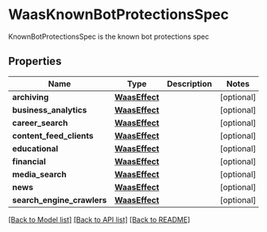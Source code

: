 # WaasKnownBotProtectionsSpec

KnownBotProtectionsSpec is the known bot protections spec

## Properties
Name | Type | Description | Notes
------------ | ------------- | ------------- | -------------
**archiving** | [**WaasEffect**](WaasEffect.md) |  | [optional] 
**business_analytics** | [**WaasEffect**](WaasEffect.md) |  | [optional] 
**career_search** | [**WaasEffect**](WaasEffect.md) |  | [optional] 
**content_feed_clients** | [**WaasEffect**](WaasEffect.md) |  | [optional] 
**educational** | [**WaasEffect**](WaasEffect.md) |  | [optional] 
**financial** | [**WaasEffect**](WaasEffect.md) |  | [optional] 
**media_search** | [**WaasEffect**](WaasEffect.md) |  | [optional] 
**news** | [**WaasEffect**](WaasEffect.md) |  | [optional] 
**search_engine_crawlers** | [**WaasEffect**](WaasEffect.md) |  | [optional] 

[[Back to Model list]](../README.md#documentation-for-models) [[Back to API list]](../README.md#documentation-for-api-endpoints) [[Back to README]](../README.md)


